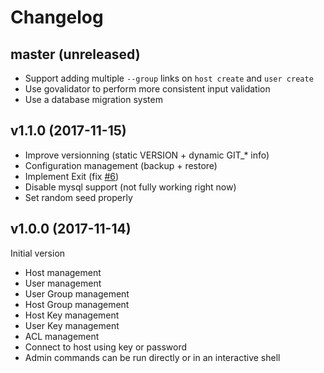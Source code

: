 # Changelog

## master (unreleased)

* Support adding multiple `--group` links on `host create` and `user create`
* Use govalidator to perform more consistent input validation
* Use a database migration system

## v1.1.0 (2017-11-15)

* Improve versionning (static VERSION + dynamic GIT_* info)
* Configuration management (backup + restore)
* Implement Exit (fix [#6](https://github.com/moul/sshportal/pull/6))
* Disable mysql support (not fully working right now)
* Set random seed properly

## v1.0.0 (2017-11-14)

Initial version

* Host management
* User management
* User Group management
* Host Group management
* Host Key management
* User Key management
* ACL management
* Connect to host using key or password
* Admin commands can be run directly or in an interactive shell
